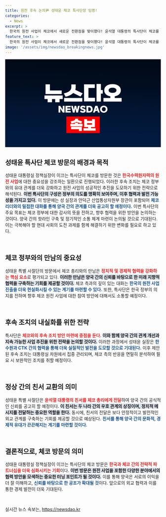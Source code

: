 ```yaml
---
title: 원전 후속 논의尹 성태윤 체코 특사단장 임명!
categories:
  - News
excerpt: >
  한국의 원전 사업이 체코에서 새로운 전환점을 맞이했다! 윤석열 대통령의 특사단이 체코를 방문해 원전 협력 강화와 후속 조치를 논의하는 데 나선다. 성태윤 정책실장이 이끌 특사단의 행보에 주목하세요!
feature_text: >
  한국의 원전 사업이 체코에서 새로운 전환점을 맞이했다! 윤석열 대통령의 특사단이 체코를 방문해 원전 협력 강화와 후속 조치를 논의하는 데 나선다. 성태윤 정책실장이 이끌 특사단의 행보에 주목하세요!
image: '/assets/img/newsdao_breakingnews.jpg'
---
```


<p><img src="/assets/img/newsdao_breakingnews.jpg" alt="implanttips 속보" /></p>

<h2 data-ke-size="size26">성태윤 특사단 체코 방문의 배경과 목적</h2>

<p data-ke-size="size16">성태윤 대통령실 정책실장이 이끄는 특사단이 체코를 방문한 것은 <b><span style="color: #ee2323;">한국수력원자력의 원전 사업</span></b>에 대한 중요성을 강조하는 일환으로 진행되었다. 이러한 후속 조치는 체코 정부와의 유대 관계를 더욱 강화하고 원전 사업의 성공적인 추진을 도모하기 위한 전략으로 해석된다. <b><span style="background-color: #21538527;">이번 특사단의 구성은 정부의 의도를 명확히 보여주며, 이후 협력과 발전 가능성을 가지고 있다.</span></b> 이 방문에는 성 실장과 안덕근 산업통상자원부 장관이 포함되어 <b><span style="color: #1a5490;">체코 리더와의 밀접한 대화를 통해 양국 간의 관계를 더욱 공고히 할 예정이다.</span></b> 이번 특사단의 주요 목표는 체코 정부에 대한 감사의 뜻을 전하고, 향후 협력을 위한 방안을 논의하는 것이다. <b></b>양국 간의 핫라인 구축 및 정기적인 소통 체계 마련이 논의될 것으로 기대된다. 이는 극복해야 할 현대 사회의 도전 과제를 함께 해결하기 위한 변화를 필요로 하고 있다.</p>

<p data-ke-size="size16">&nbsp;</p>

<h2 data-ke-size="size26">체코 정부와의 만남의 중요성</h2>

<p data-ke-size="size16">성태윤 특별 사절단의 방문에서 체코 총리와의 만남은 <b><span style="color: #ee2323;">정치적 및 경제적 협력을 강화하는 핵심 요소</span></b>로 평가되고 있다. <b><span style="background-color: #21538527;">이러한 만남은 양국 간의 신뢰를 바탕으로 한 미래 지향적 협력을 구축하는 기회를 제공할 것이다.</span></b> 체코 측과의 깊이 있는 대화는 <b><span style="color: #1a5490;">한국의 원전 사업 진출을 더욱 현실화시킬 수 있는 계기를 마련할 수 있다.</span></b> 또한, 특사단은 한국 정부의 의지를 전하며 향후 체코 원전 사업에 대한 참여 방안에 대해서도 소통할 예정이다.</p>

<p data-ke-size="size16">&nbsp;</p>

<h2 data-ke-size="size26">후속 조치의 내실화를 위한 전략</h2>

<p data-ke-size="size16">특사단은 <b><span style="color: #ee2323;">체코와의 후속 조치 방안 마련에 중점을 둔다</span></b>. <b><span style="background-color: #21538527;">이와 함께 양국 간의 관계 개선과 지속 가능한 사업 추진을 위한 전략을 논의할 것이다.</span></b> 이러한 과정에서 성태윤 실장은 <b><span style="color: #1a5490;">한수원과 CTK 간의 협력을 통해 더욱 실질적인 발전을 도모할 것으로 기대된다.</span></b> 이후 제안된 후속 조치는 대통령실 차원에서 집중 관리되며, 체코 측의 반응을 면밀히 분석하여 필요 시 보완적인 조치를 취할 예정이다.</p>

<p data-ke-size="size16">&nbsp;</p>

<h2 data-ke-size="size26">정상 간의 친서 교환의 의미</h2>

<p data-ke-size="size16">성태윤 특별 사절단은 <b><span style="color: #ee2323;">윤석열 대통령의 친서를 체코 총리에게 전달</span></b>하여 양국 간의 공식적인 신뢰를 공고히 할 예정이다. <b><span style="background-color: #21538527;">이 친서는 두 나라 간의 우호 관계의 상징이며, 정치적 메시지를 전달하는 중요한 역할을 한다.</span></b> 동시에, 친서의 전달은 보다 안정적이고 발전적인 외교 관계를 구축하는 기회를 제공할 것으로 예상된다. <b><span style="color: #1a5490;">친서를 통해 양국 간의 문화적, 경제적 유대가 끈끈해지는 계기를 마련할 것이다.</span></b></p>

<p data-ke-size="size16">&nbsp;</p>

<h2 data-ke-size="size26">결론적으로, 체코 방문의 의미</h2>

<p data-ke-size="size16">성태윤 대통령실 정책실장이 이끄는 특사단의 체코 방문은 <b><span style="color: #ee2323;">한국과 체코 간의 전략적 파트너십을 더욱 심화시키는 기회</span></b>이다. <b><span style="background-color: #21538527;">이번 방문은 원전 사업을 포함한 다양한 분야에서의 협력 방안을 모색하는 중요한 터닝 포인트가 될 것이다.</span></b> 이를 통해 양국은 서로의 이익을 더 잘 이해하고, <b><span style="color: #1a5490;">신뢰를 바탕으로 한 공조가 확대될 것</span></b>이다. 앞으로의 외교 협력과 이를 통한 경제 발전이 더욱 기대된다.</p>

<p data-ke-size="size16">&nbsp;</p>
실시간 뉴스 속보는, <a href="https://newsdao.kr" rel="dofollow">https://newsdao.kr</a>


